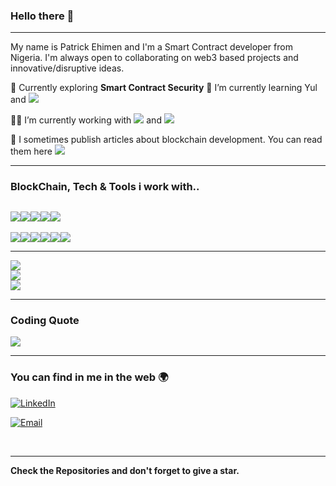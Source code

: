 ### Hello there 👋
---

My name is Patrick Ehimen and I'm a Smart Contract developer from Nigeria. 
I'm always open to collaborating on web3 based projects and innovative/disruptive ideas. 
 
 🔭 Currently exploring  **Smart Contract Security** 
 🌱 I’m currently learning Yul and <img src='https://img.shields.io/badge/Rust-black?style=for-the-badge&logo=rust&logoColor=#E57324'>
 
 👨‍💻 I’m currently working with <img src="https://img.shields.io/badge/JavaScript-323330?style=for-the-badge&logo=javascript&logoColor=F7DF1E"> and <img src="https://img.shields.io/badge/Solidity-e6e6e6?style=for-the-badge&logo=solidity&logoColor=black"> 
 
📄 I sometimes publish articles about blockchain development. You can read them here <a href ="https://medium.com/@osepatrick.ehimen77"><img src="https://img.shields.io/badge/Medium-12100E?style=for-the-badge&logo=medium&logoColor=white"></a>
 

---


### BlockChain, Tech & Tools i work with..

<img src="https://img.shields.io/badge/-JavaScript-eed718?style=flat&logo=javascript&logoColor=ffffff"><img src="http://img.shields.io/badge/-Git-F1502F?style=flat&logo=git&logoColor=FFFFFF"><img src="http://img.shields.io/badge/-VS%20Code-007ACC?style=flat&logo=visual%20studio%20code&logoColor=white"><img src="https://img.shields.io/badge/npm-CB3837?style=for-the-badge&logo=npm&logoColor=white"><img src="https://img.shields.io/badge/Yarn-2C8EBB?style=for-the-badge&logo=yarn&logoColor=white">
---
<img src="https://img.shields.io/badge/Solidity-e6e6e6?style=for-the-badge&logo=solidity&logoColor=black"><img src="https://img.shields.io/badge/OpenZeppelin-4E5EE4?logo=OpenZeppelin&logoColor=fff&style=for-the-badge"><img src="https://img.shields.io/badge/Ethereum-3C3C3D?style=for-the-badge&logo=Ethereum&logoColor=white"><img src="https://tinyurl.com/ys9yfcpw"><img src="https://tinyurl.com/mp2wu3xx"><img src="https://img.shields.io/badge/-hardhat%20-yellow">

---

![](https://github-readme-stats.vercel.app/api?username=Patrick-Ehimen&theme=dark&hide_border=false&include_all_commits=false&count_private=false)<br/>
![](https://github-readme-streak-stats.herokuapp.com/?user=Patrick-Ehimen&theme=dark&hide_border=false)<br/>
![](https://github-readme-stats.vercel.app/api/top-langs/?username=Patrick-Ehimen&theme=dark&hide_border=false&include_all_commits=false&count_private=false&layout=compact)

---

### Coding Quote
![](https://quotes-github-readme.vercel.app/api?type=horizontal&theme=radical)

---
### You can find in me in the web 🌍
<a href="https://www.linkedin.com/in/patrick-ehimen/" target="_blank"><img alt="LinkedIn" src="https://img.shields.io/badge/LinkedIn-@patrickEhimen-blue?style=flat&logo=linkedin"></a>

<a href="mailto:osepatrick.ehimen77gmail.com"><img alt="Email" src="https://img.shields.io/badge/Email-osepatrick.ehimen77gmail.com-blue?style=flat&logo=gmail"></a>

<br/>

---
**Check the Repositories and don't forget to give a star.** 
